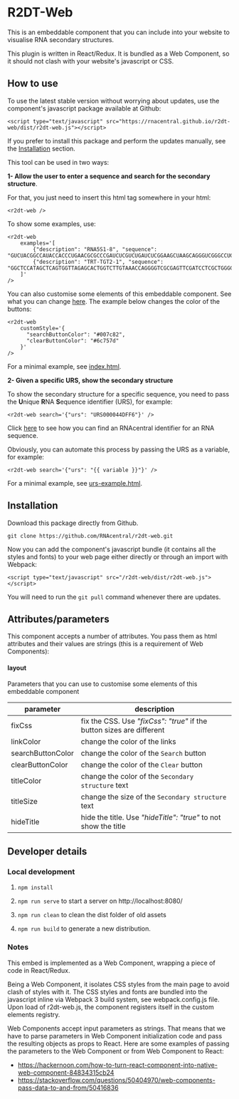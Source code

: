 # R2DT-Web

This is an embeddable component that you can include into your website to visualise RNA secondary structures.

This plugin is written in React/Redux. It is bundled as a Web Component, so it should not clash with your website's 
javascript or CSS.

## How to use

To use the latest stable version without worrying about updates, use the component's javascript package available at 
Github:

`<script type="text/javascript" src="https://rnacentral.github.io/r2dt-web/dist/r2dt-web.js"></script>`

If you prefer to install this package and perform the updates manually, see the [Installation](#Installation) section. 

This tool can be used in two ways:

**1- Allow the user to enter a sequence and search for the secondary structure**. 

For that, you just need to insert this html tag somewhere in your html:

```
<r2dt-web />
```

To show some examples, use:

```
<r2dt-web 
    examples='[
        {"description": "RNA5S1-8", "sequence": "GUCUACGGCCAUACCACCCUGAACGCGCCCGAUCUCGUCUGAUCUCGGAAGCUAAGCAGGGUCGGGCCUGGUUAGUACUUGGAUGGGAGACCGCCUGGGAAUACCGGGUGCUGUAGGCUUU"},
        {"description": "TRT-TGT2-1", "sequence": "GGCTCCATAGCTCAGTGGTTAGAGCACTGGTCTTGTAAACCAGGGGTCGCGAGTTCGATCCTCGCTGGGGCCT"}
    ]'
/>
```

You can also customise some elements of this embeddable component. See what you can change [here](#layout).
The example below changes the color of the buttons:

```
<r2dt-web
    customStyle='{
      "searchButtonColor": "#007c82",
      "clearButtonColor": "#6c757d"
    }'
/>
```

For a minimal example, see [index.html](./index.html).

**2- Given a specific URS, show the secondary structure**

To show the secondary structure for a specific sequence, you need to pass the **U**nique **R**NA **S**equence 
identifier (URS), for example: 

```
<r2dt-web search='{"urs": "URS000044DFF6"}' />
```

Click [here](https://rnacentral.org/help#how-to-find-rnacentral-id) to see how you can find an RNAcentral identifier 
for an RNA sequence.

Obviously, you can automate this process by passing the URS as a variable, for example:

```
<r2dt-web search='{"urs": "{{ variable }}"}' />
```

For a minimal example, see [urs-example.html](./urs-example.html).

## Installation

Download this package directly from Github.

`git clone https://github.com/RNAcentral/r2dt-web.git`

Now you can add the component's javascript bundle (it contains all the styles and fonts) to your web page either 
directly or through an import with Webpack:

`<script type="text/javascript" src="/r2dt-web/dist/r2dt-web.js"></script>`

You will need to run the `git pull` command whenever there are updates.

## Attributes/parameters

This component accepts a number of attributes. You pass them as html attributes and their values are strings 
(this is a requirement of Web Components):

#### layout

Parameters that you can use to customise some elements of this embeddable component

| parameter         | description                                                           |
|-------------------|-----------------------------------------------------------------------|
| fixCss            | fix the CSS. Use *"fixCss": "true"* if the button sizes are different |
| linkColor         | change the color of the links                                         |
| searchButtonColor | change the color of the `Search` button                               |
| clearButtonColor  | change the color of the `Clear` button                                |
| titleColor        | change the color of the `Secondary structure` text                    |
| titleSize         | change the size of the `Secondary structure` text                     |
| hideTitle         | hide the title. Use *"hideTitle": "true"* to not show the title       |

## Developer details

### Local development

1. `npm install`

2. `npm run serve` to start a server on http://localhost:8080/

3. `npm run clean` to clean the dist folder of old assets

4. `npm run build` to generate a new distribution.

### Notes

This embed is implemented as a Web Component, wrapping a piece of code in React/Redux.

Being a Web Component, it isolates CSS styles from the main page to avoid clash of styles with it.
The CSS styles and fonts are bundled into the javascript inline via Webpack 3 build system, see webpack.config.js file. 
Upon load of r2dt-web.js, the component registers itself in the custom elements registry.

Web Components accept input parameters as strings. That means that we have to parse parameters in Web Component 
initialization code and pass the resulting objects as props to React. Here are some examples of passing the 
parameters to the Web Component or from Web Component to React:

* https://hackernoon.com/how-to-turn-react-component-into-native-web-component-84834315cb24
* https://stackoverflow.com/questions/50404970/web-components-pass-data-to-and-from/50416836
